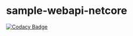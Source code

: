 # sample-webapi-netcore

[![Codacy Badge](https://api.codacy.com/project/badge/Grade/53a6d6eebd0f423c9969047b7c3cb2d6)](https://app.codacy.com/app/holapancho/sample-webapi-netcore?utm_source=github.com&utm_medium=referral&utm_content=holapancho/sample-webapi-netcore&utm_campaign=Badge_Grade_Settings)